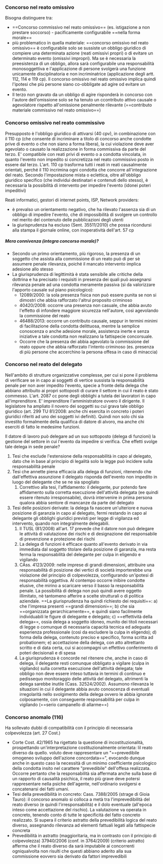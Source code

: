 ### Concorso nel reato omissivo
Bisogna distinguere tra:
- ==Concorso commissivo nel reato omissivo== (es. istigazione a non prestare soccorso) - pacificamente configurabile ==nella forma morale==
- più problematico in quella materiale: ==concorso omissivo nel reato omissivo== è configurabile solo se sussiste un obbligo giuridico di compiere una determinata azione (reati omissivi propri) o di evitare un determinato evento (omissivi impropri). Ma se è necessaria la preesistenza di un obbligo, allora sarà configurabile una responsabilità monosoggettiva e l'applicazione di persone svolgerà una funzione unicamente disciplinatoria e non incriminatrice (applicazione degli artt. 112, 114 e 119 cp). Il concorso omissivo nel reato omissivo implica quindi l'ipotesi che più persone siano co-obbligate ad agire od evitare un evento.
- Il terzo non gravato da un obbligo di agire risponderà in concorso con l'autore dell'omissione solo se ha tenuto un ccontributo attivo causale o agevolatore rispetto all'omissione penalmente rilevante (==contributo materiale commissivo nel reato omissivo==)

### Concorso omissivo nel reato commissivo
Presupposto è l'obbligo giuridico di attivarsi (40 cpv), in combinazione con il 110 cp (che consente di incriminare a titolo di concorso anche condotte prive di evento o che non siano a forma libera), la cui violazione deve aver agevolato o causato la realizzazione in forma commissiva da parte del terzo.
E' compatibile con reati privi di evento o a condotta vincolata, in quanto l'evento non impedito si concretizza nel reato commissivo posto in essere dal terzo. L'art. 110 cp trasforma tutti i reati in reati causalmente orientati, perché il 110 incrimina ogni condotta che concorre all'integrazione del reato.
Secondo l'impostazione mista o eclettica, oltre all'obbligo giuridico specifico (che individui destinatari e contenuti dello stesso), è necessaria la possibilità di intervento per impedire l'evento (idonei poteri impeditivi)

Reati informatici, gestori di internet points, ISP, Network providers:
- è prevalso un orientamento negativo, che ha rilevato l'assenza sia di un obbligo di impedire l'evento, che di impossibilità di svolgere un controllo nel merito del contenuto delle pubblicazioni degli utenti
- la giurisprudenza ha escluso (Sent. 35511/2010) che possa ricondursi alla stampa il giornale online, con inoperatività dell'art. 57 cp

##### Mera connivenza (integra concorso morale)?
- Secondo un primo orientamento, più rigoroso, la presenza di un soggetto che assista alla commissione di un reato può di per sè assumere penale rilevanza, poiché il mancato intervento implica adesione allo stesso
- La giurisprudenza di legittimità è stata sensibile alle critiche della dottrina e ha precisato i requisiti in presenza dei quali può assegnarsi rilevanza penale ad una condotta meramente passiva (sì da valorizzare l'apporto causale sul piano psicologico):
	- 12089/2000: la sola presenza fisica non può essere punita se non si dimostri che abbia rafforzato l'altrui proposito criminoso
	- 40420/2008: occorre una presenza non casuale, che abbia avuto l'effetto di infondere maggiore sicurezza nell'autore, così agevolando la commissione del reato
	- 46488/2013: occorre un contributo causale, seppur in termini minimi di facilitazione della condotta delittuosa, mentre la semplice conoscenza o anche adesione morale, assistenza inerte e senza iniziative a tale condotta non realizzano la fattispecie concorsuale.
	- Occorre che la presenza dei abbia agevolato la commissione del reato oppure che abbia rafforzato l'intento criminoso (es. presenza di più persone che accerchino la persona offesa in caso di minaccia)

### Concorso nel reato del delegato
Nell'ambito di strutture organizzative complesse, per cui si pone il problema di verificare se in capo ai soggetti di vertice sussista la responsabilità penale per non aver impedito l'evento, specie a fronte della delega che abbiano attribuito ai propri sottoposti di curare il settore in cui il reato è stato commesso.
L'art. 2087 cc pone degli obblighi a tutela dei lavoratori in capo all'imprenditore. E' imprenditore l'amministratore ovvero il dirigente.
Il legislatore ha ampliato il novero dei soggetti su cui grava tale obbligo giuridico (art. 299 TU 81/2008: anche chi esercita in concreto i poteri giuridici riferiti ad uno dei soggetti ivi definiti). Quindi non solo chi sia investito formalmente della qualifica di datore di alvoro, ma anche chi eserciti di fatto le medesime funzioni.

Il datore di lavoro può delegare ad un suo sottoposto (delega di funzioni) la gestione del settore in cui l'evento da impedire si verifica. Che effetti svolge tale delega in sede penale?
1. Tesi che esclude l'estensione della responsabilità in capo al delegato, dato che in base al principio di legalità solo la legge può incidere sulla responsabilità penale
2. Tesi che annette piena efficacia alla delega di funzioni, ritenendo che dall'effettiva assunzione il delegato risponda dell'evento non impedito in luogo del delegante che se ne sia spogliato
	1. Correttivo alla tesi, l'affidamento: il delegante, pur potendo fare affidamento sulla corretta esecuzione dell'attività delegata (ee quindi essere ritenuto irresponsabile), dovrà intervenire in prima persona qualora abbia sentore di mancanze da parte del delegato
3. Tesi delle posizioni derivate: la delega fa nascere un'ulteriore e nuova posizione di garanzia in capo al delegato, fermi restando in capo al delegante gli obblighi giuridici previsti per legge di vigilanza ed intervento, quando non integralmente delegabili.
	1. Il TUSL (81/2008) all'art. 17 prevede che il datore non può delegare le attività di valutazione dei rischi e di designazione del responsabile di prevenzione e protezione dei rischi
	2. La delega di funzioni è efficace quanto all'evento derivato in via immediata dal soggetto titolare della posizione di garanzia, ma resta  ferma la responsabilità del delegante per culpa in eligendo e vigilando
	3. CAss. 4123/2009: nelle imprese di grandi dimensioni, attribuire una responsabilità di posizione dei vertici di società importerebbe una violazione del principio di colpevolezza, configurando un'ipotesi di responsabilità oggettiva. Al contempo occorre inibire condotte elusive, che mirino a scaricare verso il basso la responsabilità penale. La possibilità di delega non può quindi avere oggetto illimitato, nè tantomeno afferire a scelte strutturali o di politica aziendale. ==La giurisprudenza ha quindi richiesto dei requisiti==: a) che l'impresa presenti ==grandi dimensioni==; b) che sia ==organizzata gerarchicamente==, e quindi siano facilmente individuabili le figure di delegante e delegato; c) ==effettività della delega==, ossia delega a soggetto idoneo, munito dei titoli necessari di legge o comunque di necessaria capacità tecnica ed adeguata esperienza professionale (così da escludere la culpa in eligendo); d) forma della delega, contenuto preciso e specifico, forma scritta ad probationem; e) accettazione della delega, con atto altrettanto scritto e di data certa, cui si accompagni un effettivo conferimento di poteri decisionali e di spesa
	4. La giurisprudenza è concorde nel ritenere che, anche in caso di delega, il delegante resti comunque obbligato a vigilare (culpa in vigilando) sulla corretta esecuzione dell'attività delegata; tale obbligo non deve essere inteso tuttavia in termini di continuo e pedissequo monitoraggio delle attività del delegato, altrimenti la delega sarebbe inutile (Cass. 32524/2002). Assumono rilevanza le situazioni in cui il delegante abbia avuto conoscenza di eventuali irregolarità nello svolgimento della delega ovvero le abbia ignorate colposamente, con conseguente responsabilità per culpa in vigilando (==serio campanello di allarme==)

### Concorso anomalo (116)
Ha sollevato dubbi di compatibilità con il principio di necessaria colpevolezza (art. 27 Cost.)
- Corte Cost. 42/1965 ha rigettato la questione di incostituzionalità, prospettando un'interpretazione costituzionalmente orientata: lil reato diverso da quello. voluto deve rappresentare un "==prevedibile omogeneo sviluppo dell'azione concordata==", evocando dunque anche in questo caso la necessità di un minimo coefficiente psicologico della condotta insito nel carattere "prevedibile" dell'offesa realizzata. Occorre pertanto che la responsabilità sia affermata anche sulla base di un rapporto di causalità psichica, il reato più grave deve potersi rappresentare nella psiche dell'agente, nell'ordinario svolgersi e concatenarsi dei fatti umani.
- Tesi della prevedibilità in concreto: Cass. 7388/2005 (strage di Gioia Tauro): il concorso anomalo si colloca a metà tra l'imprevedibilità del reato diverso (e quindi l'irresponsabilità) e il dolo eventuale (all'epoca inteso come accettazione del rischio). La valutazione va operata in concreto, tenendo conto di tutte le specificità del fatto concreto realizzato. Si supera il criterio astratto della prevedibilità logica del reato diverso, assegnando rilevanza ad elementi fattuali legati alla fattispecie concreta
- Prevedibilità in astratto (maggioritaria, ma in contrasto con il principio di colpevolezza) 37940/2006 (conf. in 3764/2009) (criterio astratto) afferma che il reato diverso da sarà imputabile ai concorrenti ogniqualvolta non risulti che questi abbiano aderito alla sua commissione eovvero sia derivato da fattori imprevedibili


